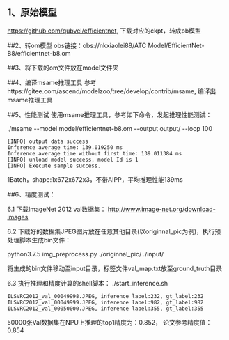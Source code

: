 ## 1、原始模型
https://github.com/qubvel/efficientnet, 下载对应的ckpt，转成pb模型

##2、转om模型
obs链接：obs://nkxiaolei88/ATC Model/EfficientNet-B8/efficientnet-b8.om

##3、将下载的om文件放在model文件夹

##4、编译msame推理工具
参考https://gitee.com/ascend/modelzoo/tree/develop/contrib/msame, 编译出msame推理工具

##5、性能测试
使用msame推理工具，参考如下命令，发起推理性能测试： 

./msame --model model/efficientnet-b8.om --output output/ --loop 100
```
[INFO] output data success
Inference average time: 139.019250 ms
Inference average time without first time: 139.011384 ms
[INFO] unload model success, model Id is 1
[INFO] Execute sample success.
```
1Batch，shape:1x672x672x3，不带AIPP，平均推理性能139ms

##6、精度测试：

6.1 下载ImageNet 2012 val数据集： http://www.image-net.org/download-images

6.2 下载好的数据集JPEG图片放在任意其他目录(以originnal_pic为例)，执行预处理脚本生成bin文件：

python3.7.5 img_preprocess.py ./originnal_pic/ ./input/

将生成的bin文件移动至input目录，标签文件val_map.txt放至ground_truth目录

6.3 执行推理和精度计算的shell脚本： ./start_inference.sh
```
ILSVRC2012_val_00049998.JPEG, inference label:232, gt_label:232
ILSVRC2012_val_00049999.JPEG, inference label:982, gt_label:982
ILSVRC2012_val_00050000.JPEG, inference label:355, gt_label:355
```
50000张Val数据集在NPU上推理的top1精度为：0.852， 论文参考精度值：0.854